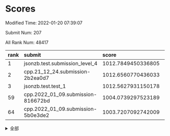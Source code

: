 # Scores

Modified Time: 2022-01-20 07:39:07

Submit Num: 207

All Rank Num: 48417

| rank |               submit               |       score        |       sigma        | pk_num |
| :--- | :--------------------------------- | :----------------- | :----------------- | :----- |
| 1    | jsonzb.test.submission_level_4     | 1012.7849450336805 | 0.7963436522726474 | 932    |
| 2    | cpp.21_12_24.submission-2b2ea0d7   | 1012.6560770436033 | 0.8049124104428741 | 931    |
| 3    | jsonzb.test.test_1                 | 1012.5627931150178 | 0.8217631052804576 | 928    |
| 59   | cpp.2022_01_09.submission-816672bd | 1004.0739297523189 | 0.7105813614326869 | 935    |
| 64   | cpp.2022_01_09.submission-5b0e3de2 | 1003.7207092742009 | 0.7108637470960909 | 936    |


<details>
<summary>全部</summary>

| rank |                 submit                 |       score        |       sigma        | pk_num |
| :--- | :------------------------------------- | :----------------- | :----------------- | :----- |
| 1    | jsonzb.test.submission_level_4         | 1012.7849450336805 | 0.7963436522726474 | 932    |
| 2    | cpp.21_12_24.submission-2b2ea0d7       | 1012.6560770436033 | 0.8049124104428741 | 931    |
| 3    | jsonzb.test.test_1                     | 1012.5627931150178 | 0.8217631052804576 | 928    |
| 4    | gobigger.level_3.submission_level_3_37 | 1011.636991517043  | 0.7915267411192755 | 934    |
| 5    | gobigger.level_3.submission_level_3_42 | 1011.08904833822   | 0.7592302994566976 | 932    |
| 6    | gobigger.level_3.submission_level_3_36 | 1011.0347390220596 | 0.8046785409140655 | 935    |
| 7    | gobigger.level_3.submission_level_3_38 | 1010.8718976114259 | 0.761644411392992  | 936    |
| 8    | gobigger.level_3.submission_level_3_8  | 1010.7946070284517 | 0.7913893198600631 | 938    |
| 9    | gobigger.level_3.submission_level_3_24 | 1010.7045954930379 | 0.7688186776555062 | 938    |
| 10   | gobigger.level_3.submission_level_3_33 | 1010.6785438483223 | 0.7833277593886087 | 943    |
| 11   | gobigger.level_3.submission_level_3_34 | 1010.6269583817005 | 0.7610713990778579 | 941    |
| 12   | gobigger.level_3.submission_level_3_17 | 1010.606040224454  | 0.757116455762645  | 942    |
| 13   | gobigger.level_3.submission_level_3_35 | 1010.5689269897508 | 0.7400603713334845 | 933    |
| 14   | gobigger.level_3.submission_level_3_41 | 1010.5659592575437 | 0.7553880323451564 | 939    |
| 15   | gobigger.level_3.submission_level_3_28 | 1010.5653181323524 | 0.7638042096657159 | 933    |
| 16   | gobigger.level_3.submission_level_3_10 | 1010.5121681455815 | 0.7528497527354187 | 941    |
| 17   | gobigger.level_3.submission_level_3_20 | 1010.4885912069933 | 0.7532785406019474 | 939    |
| 18   | gobigger.level_3.submission_level_3_15 | 1010.4370361908957 | 0.7416002047608917 | 933    |
| 19   | gobigger.level_3.submission_level_3_22 | 1010.3351176959729 | 0.7554156440066171 | 938    |
| 20   | gobigger.level_3.submission_level_3_47 | 1010.2905382340415 | 0.7757924957521514 | 934    |
| 21   | gobigger.level_3.submission_level_3_1  | 1010.2504931624898 | 0.7765045831130394 | 936    |
| 22   | gobigger.level_3.submission_level_3_49 | 1010.2329122910802 | 0.7482203882381445 | 938    |
| 23   | gobigger.level_3.submission_level_3_3  | 1010.2144741281095 | 0.7623928099629719 | 937    |
| 24   | gobigger.level_3.submission_level_3_21 | 1010.1954338682505 | 0.77345100850172   | 938    |
| 25   | gobigger.level_3.submission_level_3_29 | 1010.0519127641043 | 0.7655527675566042 | 935    |
| 26   | gobigger.level_3.submission_level_3_19 | 1010.0329393907319 | 0.7600994838182374 | 933    |
| 27   | gobigger.level_3.submission_level_3_4  | 1009.951131871592  | 0.7573067077986461 | 937    |
| 28   | gobigger.level_3.submission_level_3_45 | 1009.9421945823973 | 0.778712159354244  | 937    |
| 29   | gobigger.level_3.submission_level_3_23 | 1009.8374933875721 | 0.7609976109783086 | 936    |
| 30   | gobigger.level_3.submission_level_3_16 | 1009.7647360227714 | 0.761202887053749  | 936    |
| 31   | gobigger.level_3.submission_level_3_18 | 1009.7093675203237 | 0.7660573105721225 | 934    |
| 32   | gobigger.level_3.submission_level_3_32 | 1009.7055213227646 | 0.7659930382430216 | 931    |
| 33   | gobigger.level_3.submission_level_3_40 | 1009.6510758065054 | 0.7641819807890573 | 936    |
| 34   | gobigger.level_3.submission_level_3_26 | 1009.5917569059268 | 0.7419094192932647 | 938    |
| 35   | gobigger.level_3.submission_level_3_0  | 1009.4694626048046 | 0.7562650401795601 | 939    |
| 36   | gobigger.level_3.submission_level_3_25 | 1009.4427231502303 | 0.7605673997970462 | 937    |
| 37   | gobigger.level_3.submission_level_3_14 | 1009.3431816154775 | 0.7333248352929553 | 936    |
| 38   | gobigger.level_3.submission_level_3_46 | 1009.2861158994516 | 0.741446031848768  | 940    |
| 39   | gobigger.level_3.submission_level_3_44 | 1009.2421753839288 | 0.7453031516842392 | 935    |
| 40   | gobigger.level_3.submission_level_3_39 | 1009.165265567898  | 0.7297907349925945 | 941    |
| 41   | gobigger.level_3.submission_level_3_31 | 1009.055528333729  | 0.7321650982674384 | 939    |
| 42   | gobigger.level_3.submission_level_3_13 | 1009.0304722336535 | 0.7534697865979797 | 937    |
| 43   | gobigger.level_3.submission_level_3_12 | 1008.9441248166032 | 0.7536622482146887 | 933    |
| 44   | gobigger.level_3.submission_level_3_48 | 1008.8873847973666 | 0.7396297783950295 | 932    |
| 45   | gobigger.level_3.submission_level_3_30 | 1008.8219357234173 | 0.7396862386817451 | 938    |
| 46   | gobigger.level_3.submission_level_3_2  | 1008.8056689086245 | 0.7664062048515354 | 934    |
| 47   | gobigger.level_3.submission_level_3_43 | 1008.7618523858126 | 0.7443177087012083 | 939    |
| 48   | gobigger.level_3.submission_level_3_11 | 1008.6776251786508 | 0.7286849484522624 | 937    |
| 49   | gobigger.level_3.submission_level_3_5  | 1008.5420708230378 | 0.7610727738849071 | 936    |
| 50   | gobigger.level_3.submission_level_3_9  | 1008.483989735977  | 0.759298277156182  | 936    |
| 51   | gobigger.level_3.submission_level_3_27 | 1008.4373720088474 | 0.7344349713625493 | 933    |
| 52   | gobigger.level_3.submission_level_3_6  | 1008.4077149016584 | 0.738505726986908  | 936    |
| 53   | gobigger.level_3.submission_level_3_7  | 1008.0445610458876 | 0.7332360913992271 | 930    |
| 54   | gobigger.level_1.submission_level_1_38 | 1004.5836385606774 | 0.7213131909650743 | 937    |
| 55   | gobigger.level_1.submission_level_1_10 | 1004.4912756431418 | 0.7184548825211732 | 939    |
| 56   | gobigger.level_1.submission_level_1_33 | 1004.3198236995222 | 0.7186970429533622 | 938    |
| 57   | gobigger.level_1.submission_level_1_23 | 1004.2372023517742 | 0.7204603479798397 | 939    |
| 58   | gobigger.level_1.submission_level_1_40 | 1004.0992024827921 | 0.7220312339510897 | 932    |
| 59   | cpp.2022_01_09.submission-816672bd     | 1004.0739297523189 | 0.7105813614326869 | 935    |
| 60   | gobigger.level_1.submission_level_1_29 | 1003.9029486733582 | 0.7140733577585786 | 936    |
| 61   | gobigger.level_1.submission_level_1_20 | 1003.8511411252118 | 0.7167573817171599 | 934    |
| 62   | gobigger.level_1.submission_level_1_47 | 1003.7853036713338 | 0.7066626960581154 | 933    |
| 63   | gobigger.level_1.submission_level_1_2  | 1003.7579360047598 | 0.7222148471852095 | 941    |
| 64   | cpp.2022_01_09.submission-5b0e3de2     | 1003.7207092742009 | 0.7108637470960909 | 936    |
| 65   | gobigger.level_1.submission_level_1_42 | 1003.7013875178877 | 0.7272945412251195 | 937    |
| 66   | gobigger.level_1.submission_level_1_28 | 1003.6337875399246 | 0.725555608104723  | 936    |
| 67   | gobigger.level_1.submission_level_1_4  | 1003.6151200035868 | 0.7137534785221705 | 938    |
| 68   | gobigger.level_1.submission_level_1_25 | 1003.5591526511045 | 0.7111018292833988 | 939    |
| 69   | gobigger.level_1.submission_level_1_19 | 1003.5362743152876 | 0.7061389814399612 | 932    |
| 70   | gobigger.level_1.submission_level_1_34 | 1003.463534271895  | 0.7159393776190961 | 935    |
| 71   | gobigger.level_1.submission_level_1_46 | 1003.4303518893845 | 0.7137209655660758 | 938    |
| 72   | gobigger.level_1.submission_level_1_24 | 1003.3855884373071 | 0.710446732222612  | 934    |
| 73   | gobigger.level_1.submission_level_1_21 | 1003.3646124613944 | 0.7068810795923669 | 935    |
| 74   | gobigger.level_1.submission_level_1_49 | 1003.1761880044526 | 0.7156328860301919 | 933    |
| 75   | gobigger.level_1.submission_level_1_41 | 1003.1665876880313 | 0.7131123154464402 | 936    |
| 76   | gobigger.level_1.submission_level_1_1  | 1003.1653499081599 | 0.708765090617557  | 937    |
| 77   | gobigger.level_1.submission_level_1_37 | 1003.1464002579651 | 0.7236679623101736 | 937    |
| 78   | gobigger.level_1.submission_level_1_11 | 1003.1319261079254 | 0.7257961579012793 | 937    |
| 79   | gobigger.level_1.submission_level_1_0  | 1003.0630156324557 | 0.7192816982606599 | 936    |
| 80   | gobigger.level_1.submission_level_1_12 | 1003.0585081083433 | 0.7263924997918363 | 938    |
| 81   | gobigger.level_1.submission_level_1_16 | 1003.028969966523  | 0.7178034001561843 | 933    |
| 82   | gobigger.level_1.submission_level_1_15 | 1003.0067595272976 | 0.7162782897687641 | 933    |
| 83   | gobigger.level_1.submission_level_1_18 | 1002.9253665105017 | 0.7102837235182472 | 937    |
| 84   | gobigger.level_1.submission_level_1_43 | 1002.8948071399144 | 0.7128661887020337 | 929    |
| 85   | gobigger.level_1.submission_level_1_30 | 1002.8785191077002 | 0.7069915442262835 | 937    |
| 86   | gobigger.level_1.submission_level_1_31 | 1002.8716510114866 | 0.7070504078739814 | 935    |
| 87   | gobigger.level_1.submission_level_1_9  | 1002.8447735052365 | 0.7026082403967163 | 936    |
| 88   | gobigger.level_1.submission_level_1_44 | 1002.8151457319491 | 0.7151345840643092 | 934    |
| 89   | gobigger.level_1.submission_level_1_8  | 1002.7662839108988 | 0.7155031664241089 | 935    |
| 90   | gobigger.level_1.submission_level_1_39 | 1002.7550874505234 | 0.700567789554362  | 931    |
| 91   | gobigger.level_1.submission_level_1_14 | 1002.6731212582272 | 0.7126734593867156 | 936    |
| 92   | gobigger.level_1.submission_level_1_35 | 1002.653097386664  | 0.7177044848133599 | 935    |
| 93   | gobigger.level_1.submission_level_1_27 | 1002.5290577775977 | 0.70870297360333   | 937    |
| 94   | gobigger.level_1.submission_level_1_45 | 1002.4987215644984 | 0.7035490420139843 | 933    |
| 95   | gobigger.level_1.submission_level_1_5  | 1002.4847186461172 | 0.7175374497388922 | 938    |
| 96   | gobigger.level_1.submission_level_1_17 | 1002.4384682251587 | 0.7112603470463053 | 942    |
| 97   | gobigger.level_1.submission_level_1_26 | 1002.3288731910725 | 0.7074239341686096 | 932    |
| 98   | gobigger.level_1.submission_level_1_32 | 1002.2712237685402 | 0.7090320469561002 | 936    |
| 99   | gobigger.level_1.submission_level_1_6  | 1002.2046201717585 | 0.7155430534664085 | 942    |
| 100  | gobigger.level_1.submission_level_1_7  | 1002.134706398409  | 0.715975053499684  | 943    |
| 101  | gobigger.level_1.submission_level_1_36 | 1002.1031664973331 | 0.7104318209837321 | 937    |
| 102  | gobigger.level_1.submission_level_1_3  | 1002.0748609190301 | 0.703612443753783  | 937    |
| 103  | gobigger.level_1.submission_level_1_13 | 1001.9191006891044 | 0.7036503810397716 | 935    |
| 104  | gobigger.level_1.submission_level_1_22 | 1001.7531818219838 | 0.708792886182466  | 932    |
| 105  | gobigger.level_1.submission_level_1_48 | 1001.4840577145751 | 0.7103025927204855 | 940    |
| 106  | gobigger.random.submission_random_9    | 998.3084330588742  | 0.7068538895740496 | 932    |
| 107  | gobigger.random.submission_random_20   | 997.5114212643174  | 0.7071730699366903 | 937    |
| 108  | gobigger.random.submission_random_15   | 997.4012833858428  | 0.714951824538076  | 937    |
| 109  | gobigger.random.submission_random_3    | 997.1680640084699  | 0.7103181250360392 | 936    |
| 110  | gobigger.random.submission_random_6    | 997.0219005082345  | 0.7217934635991141 | 935    |
| 111  | gobigger.random.submission_random_28   | 996.8889054307975  | 0.7070880261889257 | 933    |
| 112  | gobigger.random.submission_random_26   | 996.7110947409391  | 0.7060163859854917 | 936    |
| 113  | gobigger.random.submission_random_4    | 996.707081428415   | 0.7146912596220071 | 938    |
| 114  | gobigger.random.submission_random_1    | 996.6486580786913  | 0.6973870983678504 | 938    |
| 115  | gobigger.random.submission_random_40   | 996.6473704548969  | 0.7070352883039199 | 932    |
| 116  | gobigger.random.submission_random_45   | 996.595570938497   | 0.7135197017574675 | 935    |
| 117  | gobigger.random.submission_random_47   | 996.5161355726952  | 0.7009344743406766 | 935    |
| 118  | gobigger.random.submission_random_0    | 996.5136476970142  | 0.7048655186222509 | 932    |
| 119  | gobigger.random.submission_random_34   | 996.4730530143268  | 0.7084617427380815 | 933    |
| 120  | gobigger.random.submission_random_39   | 996.4532898370678  | 0.7041427565753033 | 936    |
| 121  | gobigger.random.submission_random_46   | 996.4499595058331  | 0.7159164019842141 | 933    |
| 122  | gobigger.random.submission_random_49   | 996.4353799388086  | 0.7055049212976878 | 937    |
| 123  | gobigger.random.submission_random_36   | 996.3858556688216  | 0.7146404122633008 | 935    |
| 124  | gobigger.random.submission_random_24   | 996.3724931842559  | 0.7168236841700241 | 937    |
| 125  | gobigger.random.submission_random_16   | 996.3526745209048  | 0.7138684296082534 | 941    |
| 126  | gobigger.random.submission_random_48   | 996.2317851507362  | 0.7015085545818146 | 934    |
| 127  | gobigger.random.submission_random_44   | 996.1271952903866  | 0.7203272377367673 | 932    |
| 128  | gobigger.random.submission_random_23   | 996.0449863683516  | 0.6976980940583984 | 937    |
| 129  | gobigger.random.submission_random_10   | 996.0435147151941  | 0.7136312544980179 | 936    |
| 130  | gobigger.random.submission_random_18   | 996.0370375387118  | 0.7207530551381965 | 933    |
| 131  | gobigger.random.submission_random_19   | 995.9942934284745  | 0.7203400569386512 | 934    |
| 132  | gobigger.random.submission_random_25   | 995.9645153907488  | 0.7232838014898793 | 936    |
| 133  | gobigger.random.submission_random_17   | 995.9248684954848  | 0.6980150681201218 | 936    |
| 134  | gobigger.random.submission_random_31   | 995.9139498739092  | 0.714408437364815  | 935    |
| 135  | gobigger.random.submission_random_32   | 995.874500214055   | 0.7002748629323587 | 935    |
| 136  | gobigger.random.submission_random_11   | 995.8542792944305  | 0.7209511102101807 | 937    |
| 137  | gobigger.random.submission_random_14   | 995.8236666104629  | 0.7096478791539231 | 938    |
| 138  | gobigger.random.submission_random_7    | 995.7227926122008  | 0.7154386056028    | 936    |
| 139  | gobigger.random.submission_random_5    | 995.6668135035067  | 0.7053808850664584 | 935    |
| 140  | gobigger.random.submission_random_38   | 995.598863601245   | 0.7135745164265176 | 936    |
| 141  | gobigger.random.submission_random_37   | 995.5508554400465  | 0.7055083709112376 | 939    |
| 142  | gobigger.random.submission_random_41   | 995.4431067611387  | 0.7142539045234548 | 934    |
| 143  | gobigger.random.submission_random_29   | 995.3995982938285  | 0.7134686805908561 | 930    |
| 144  | gobigger.random.submission_random_2    | 995.3671278418473  | 0.7004698745555296 | 930    |
| 145  | gobigger.random.submission_random_43   | 995.3670110685081  | 0.71782586404231   | 929    |
| 146  | gobigger.random.submission_random_42   | 995.2820447883897  | 0.7106738626390314 | 933    |
| 147  | gobigger.random.submission_random_35   | 995.2734925359736  | 0.7167629601689794 | 934    |
| 148  | gobigger.random.submission_random_13   | 995.2521577122394  | 0.702498087975998  | 939    |
| 149  | gobigger.random.submission_random_30   | 995.2178555108168  | 0.7076491768635473 | 934    |
| 150  | gobigger.random.submission_random_22   | 995.0012176921066  | 0.7090687469492479 | 937    |
| 151  | gobigger.random.submission_random_33   | 994.9695057559278  | 0.7241527277278149 | 930    |
| 152  | gobigger.random.submission_random_12   | 994.9092316917253  | 0.7115394586078938 | 940    |
| 153  | gobigger.random.submission_random_27   | 994.7879701726475  | 0.7085207810077856 | 933    |
| 154  | gobigger.random.submission_random_21   | 994.4505975156791  | 0.7118215967159987 | 935    |
| 155  | gobigger.random.submission_random_8    | 994.3781162097058  | 0.7157183960235631 | 939    |
| 156  | gobigger.level_2.submission_level_2_41 | 994.2075643888053  | 0.7267665823918535 | 934    |
| 157  | gobigger.level_2.submission_level_2_20 | 994.204242828587   | 0.7294376544585363 | 934    |
| 158  | gobigger.level_2.submission_level_2_45 | 993.8612160624506  | 0.7423861273168227 | 933    |
| 159  | gobigger.level_2.submission_level_2_28 | 993.7955325794046  | 0.7319705708527995 | 933    |
| 160  | gobigger.level_2.submission_level_2_35 | 993.7026036478051  | 0.7218570146471416 | 937    |
| 161  | gobigger.level_2.submission_level_2_22 | 993.6938059860884  | 0.7255604882046712 | 938    |
| 162  | gobigger.level_2.submission_level_2_4  | 993.4481866099666  | 0.7376394365141664 | 938    |
| 163  | gobigger.level_2.submission_level_2_13 | 993.1587459652602  | 0.7574551882075431 | 939    |
| 164  | gobigger.level_2.submission_level_2_10 | 993.1357748584956  | 0.7457474799125483 | 934    |
| 165  | gobigger.level_2.submission_level_2_11 | 993.0336300164693  | 0.7408939927403646 | 933    |
| 166  | gobigger.level_2.submission_level_2_17 | 992.9340205046235  | 0.7307678522073275 | 934    |
| 167  | gobigger.level_2.submission_level_2_14 | 992.8088406751873  | 0.7492306264559104 | 938    |
| 168  | gobigger.level_2.submission_level_2_0  | 992.8051037990481  | 0.7550081380782391 | 934    |
| 169  | gobigger.level_2.submission_level_2_3  | 992.7875644440272  | 0.7397493227199433 | 933    |
| 170  | gobigger.level_2.submission_level_2_30 | 992.7232016475643  | 0.7252034764209484 | 938    |
| 171  | gobigger.level_2.submission_level_2_5  | 992.7023435389103  | 0.7481244319677863 | 936    |
| 172  | gobigger.level_2.submission_level_2_29 | 992.6770295840955  | 0.7681622340569448 | 936    |
| 173  | gobigger.level_2.submission_level_2_40 | 992.6422710529066  | 0.751340805408201  | 937    |
| 174  | gobigger.level_2.submission_level_2_33 | 992.5708623034056  | 0.7595258137655535 | 937    |
| 175  | gobigger.level_2.submission_level_2_8  | 992.5462827549325  | 0.7554886668352647 | 939    |
| 176  | gobigger.level_2.submission_level_2_26 | 992.4461045605115  | 0.7499369884503024 | 935    |
| 177  | gobigger.level_2.submission_level_2_1  | 992.2801373216106  | 0.744008094958886  | 940    |
| 178  | gobigger.level_2.submission_level_2_46 | 992.2237176104156  | 0.7447440706801047 | 939    |
| 179  | gobigger.level_2.submission_level_2_24 | 992.2103407106263  | 0.7389569233881279 | 936    |
| 180  | gobigger.level_2.submission_level_2_23 | 992.2076589731006  | 0.7516700660252948 | 938    |
| 181  | gobigger.level_2.submission_level_2_32 | 992.1392261774466  | 0.7340856632677393 | 933    |
| 182  | gobigger.level_2.submission_level_2_44 | 992.1367072374534  | 0.7380791934593325 | 933    |
| 183  | gobigger.level_2.submission_level_2_34 | 992.1237371637854  | 0.750435362819703  | 932    |
| 184  | gobigger.level_2.submission_level_2_43 | 991.9616796051928  | 0.7452625274048345 | 938    |
| 185  | gobigger.level_2.submission_level_2_36 | 991.9556825172812  | 0.7433546154922468 | 938    |
| 186  | gobigger.level_2.submission_level_2_2  | 991.8404301814392  | 0.7481689235273657 | 933    |
| 187  | gobigger.level_2.submission_level_2_18 | 991.7533158702006  | 0.7447860078165316 | 936    |
| 188  | gobigger.level_2.submission_level_2_27 | 991.697334967952   | 0.7611201635542595 | 931    |
| 189  | gobigger.level_2.submission_level_2_39 | 991.5903374645079  | 0.7544715810095837 | 937    |
| 190  | gobigger.level_2.submission_level_2_16 | 991.5483711396996  | 0.7503097954999067 | 941    |
| 191  | gobigger.level_2.submission_level_2_31 | 991.5449714106136  | 0.7423629631540307 | 937    |
| 192  | gobigger.level_2.submission_level_2_25 | 991.5393875355101  | 0.7606568596539753 | 934    |
| 193  | gobigger.level_2.submission_level_2_37 | 991.516572244901   | 0.745563488879357  | 930    |
| 194  | gobigger.level_2.submission_level_2_47 | 991.4535281003767  | 0.7320700923464819 | 933    |
| 195  | gobigger.level_2.submission_level_2_7  | 991.4402738450578  | 0.7527549907599388 | 931    |
| 196  | gobigger.level_2.submission_level_2_15 | 991.413664725292   | 0.7412924884224484 | 939    |
| 197  | gobigger.level_2.submission_level_2_42 | 991.3050596294842  | 0.7571284736569692 | 933    |
| 198  | gobigger.level_2.submission_level_2_12 | 991.2333461837013  | 0.757185672781311  | 934    |
| 199  | gobigger.level_2.submission_level_2_49 | 991.0234335451958  | 0.7428658864992557 | 929    |
| 200  | gobigger.level_2.submission_level_2_9  | 991.0158222477943  | 0.75980814743679   | 936    |
| 201  | gobigger.level_2.submission_level_2_48 | 990.7758162540125  | 0.7717095177384615 | 939    |
| 202  | gobigger.level_2.submission_level_2_21 | 990.7282332726575  | 0.7617741754156895 | 934    |
| 203  | gobigger.level_2.submission_level_2_19 | 990.6100243240261  | 0.783982894234039  | 936    |
| 204  | gobigger.level_2.submission_level_2_38 | 990.4257685722805  | 0.7982131500765319 | 936    |
| 205  | gobigger.level_2.submission_level_2_6  | 990.1574818643666  | 0.751721342296448  | 937    |
| 206  | gobigger.none.submission_none_1        | 976.8645177203965  | 1.4348760408556465 | 932    |
| 207  | gobigger.none.submission_none_0        | 975.526730659273   | 1.5499946843581844 | 929    |

</details>